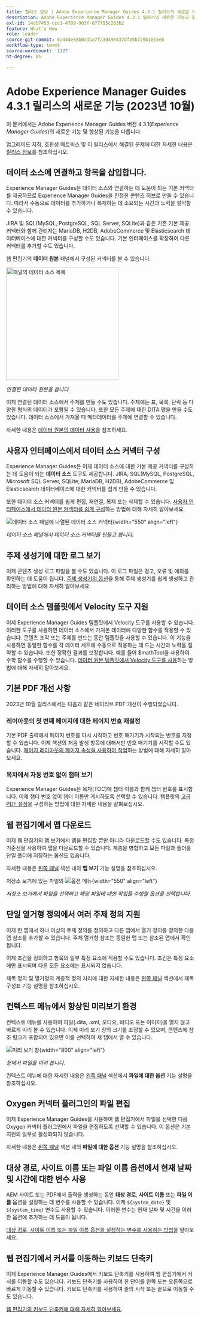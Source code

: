 ```yaml
---
title: 릴리스 정보 | Adobe Experience Manager Guides 4.3.1 릴리스의 새로운 기능
description: Adobe Experience Manager Guides 4.3.1 릴리스의 새로운 기능과 향상된 기능에 대해 알아봅니다
exl-id: 14db7453-ccc1-4709-903f-677f55c263b2
feature: What's New
role: Leader
source-git-commit: 5a444e88b0adba7fa3d498437df39b729b10b5eb
workflow-type: tm+mt
source-wordcount: '1127'
ht-degree: 0%

---
```


# Adobe Experience Manager Guides 4.3.1 릴리스의 새로운 기능 (2023년 10월)

이 문서에서는 Adobe Experience Manager Guides 버전 4.3.1(*Experience Manager Guides*)의 새로운 기능 및 향상된 기능을 다룹니다.

업그레이드 지침, 호환성 매트릭스 및 이 릴리스에서 해결된 문제에 대한 자세한 내용은 [릴리스 정보](./release-notes-4-3-1.md)를 참조하십시오.

## 데이터 소스에 연결하고 항목을 삽입합니다.

Experience Manager Guides은 데이터 소스와 연결하는 데 도움이 되는 기본 커넥터를 제공하므로 Experience Manager Guides을 진정한 콘텐츠 허브로 만들 수 있습니다. 따라서 수동으로 데이터를 추가하거나 복제하는 데 소요되는 시간과 노력을 절약할 수 있습니다.

JIRA 및 SQL(MySQL, PostgreSQL, SQL Server, SQLite)과 같은 기존 기본 제공 커넥터와 함께 관리자는 MariaDB, H2DB, AdobeCommerce 및 Elasticsearch 데이터베이스에 대한 커넥터를 구성할 수도 있습니다. 기본 인터페이스를 확장하여 다른 커넥터를 추가할 수도 있습니다.

웹 편집기의 **데이터 원본** 패널에서 구성된 커넥터를 볼 수 있습니다.

<img src="assets/data-sources.png" alt="패널의 데이터 소스 목록" width="300">

*연결된 데이터 원본을 봅니다.*

이제 연결된 데이터 소스에서 주제를 만들 수도 있습니다. 주제에는 표, 목록, 단락 등 다양한 형식의 데이터가 포함될 수 있습니다. 또한 모든 주제에 대한 DITA 맵을 만들 수도 있습니다. 데이터 소스에서 가져올 때 메타데이터를 주제에 연결할 수 있습니다.

자세한 내용은 [데이터 원본의 데이터 사용](../user-guide/web-editor-content-snippet.md)을 참조하세요.

## 사용자 인터페이스에서 데이터 소스 커넥터 구성

Experience Manager Guides은 이제 데이터 소스에 대한 기본 제공 커넥터를 구성하는 데 도움이 되는 **데이터 소스** 도구도 제공합니다. JIRA, SQL(MySQL, PostgreSQL, Microsoft SQL Server, SQLite, MariaDB, H2DB), AdobeCommerce 및 Elasticsearch 데이터베이스에 대한 커넥터를 쉽게 만들 수 있습니다.

또한 데이터 소스 커넥터를 쉽게 편집, 재연결, 복제 또는 삭제할 수 있습니다. [사용자 인터페이스에서 데이터 원본 커넥터를 쉽게 구성](../install-guide/conf-data-source-connector-tools.md)하는 방법에 대해 자세히 알아보세요.

![데이터 소스 패널에 나열된 데이터 소스 커넥터](assets/data-sources-create-window.png){width="550" align="left"}

*데이터 소스 패널에서 데이터 소스 커넥터를 만들고 봅니다.*

## 주제 생성기에 대한 로그 보기

이제 콘텐츠 생성 로그 파일을 볼 수도 있습니다. 이 로그 파일은 경고, 오류 및 예외를 확인하는 데 도움이 됩니다.  [주제 생성기의 옵션](../user-guide/web-editor-content-snippet.md#options-for-a-topic-generator)을 통해 주제 생성기를 쉽게 생성하고 관리하는 방법에 대해 자세히 알아보세요.

## 데이터 소스 템플릿에서 Velocity 도구 지원

이제 Experience Manager Guides 템플릿에서 Velocity 도구를 사용할 수 있습니다. 이러한 도구를 사용하면 데이터 소스에서 가져온 데이터에 다양한 함수를 적용할 수 있습니다. 콘텐츠 조각 또는 주제를 만드는 동안 템플릿을 사용할 수 있습니다. 이 기능을 사용하면 동일한 함수를 각 데이터 세트에 수동으로 적용하는 데 드는 시간과 노력을 절약할 수 있습니다.  또한 정확한 결과를 보장합니다.
예를 들어 $mathTool을 사용하여 수학 함수를 수행할 수 있습니다.
[데이터 원본 템플릿에서 Velocity 도구를 사용](../user-guide/web-editor-content-snippet.md#use-velocity-tools)하는 방법에 대해 자세히 알아보세요.


## 기본 PDF 개선 사항

2023년 10월 릴리스에서는 다음과 같은 네이티브 PDF 개선이 수행되었습니다.

### 레이아웃의 첫 번째 페이지에 대한 페이지 번호 재설정

기본 PDF 출력에서 페이지 번호를 다시 시작하고 번호 매기기가 시작되는 번호를 지정할 수 있습니다. 이제 섹션의 처음 발생 항목에 대해서만 번호 매기기를 시작할 수도 있습니다.
[페이지 레이아웃의 페이지 속성을 사용하여 작업](../native-pdf/design-page-layout.md#page-props-page-layout)하는 방법에 대해 자세히 알아보세요.


### 목차에서 자동 번호 없이 챕터 보기

Experience Manager Guides은 목차(TOC)에 챕터 이름과 함께 챕터 번호를 표시합니다. 이제 챕터 번호 없이 챕터 이름만 게시하도록 선택할 수 있습니다. 템플릿의 [고급 PDF 설정](../native-pdf/components-pdf-template.md#advanced-pdf-settings)을 구성하는 방법에 대한 자세한 내용을 살펴보십시오.

## 웹 편집기에서 맵 다운로드

이제 웹 편집기의 맵 보기에서 맵을 편집할 뿐만 아니라 다운로드할 수도 있습니다. 특정 기준선을 사용하여 맵을 다운로드할 수 있습니다. 계층을 병합하고 모든 파일과 폴더를 단일 폴더에 저장하는 옵션도 있습니다.

자세한 내용은 [왼쪽 패널](../user-guide/web-editor-features.md#id2051EA0M0HS) 섹션 내의 **맵 보기** 기능 설명을 참조하십시오.

저장소 보기에 있는 파일의 ![옵션 메뉴](assets/options-menu-repo-view-file-level-2310.png){width="550" align="left"}

*저장소 보기에서 파일을 선택하고 해당 파일에 대한 작업을 수행할 옵션을 선택합니다.*


## 단일 열거형 정의에서 여러 주제 정의 지원

이제 한 맵에서 하나 이상의 주제 정의를 정의하고 다른 맵에서 열거 정의를 정의한 다음 맵 참조를 추가할 수 있습니다. 주체 열거형 참조는 동일한 맵 또는 참조된 맵에서 확인됩니다.

이제 조건을 정의하고 항목의 일부 특정 요소에 적용할 수도 있습니다.  조건은 특정 요소에만 표시되며 다른 모든 요소에는 표시되지 않습니다.

제목 정의 및 열거형의 계층적 정의 처리에 대한 자세한 내용은 [왼쪽 패널](../user-guide/web-editor-features.md#id2051EA0M0HS) 섹션에서 제목 구성표 기능 설명을 참조하십시오.




## 컨텍스트 메뉴에서 향상된 미리보기 환경

컨텍스트 메뉴를 사용하여 파일(.dita, .xml, 오디오, 비디오 또는 이미지)을 열지 않고 빠르게 미리 볼 수 있습니다. 이제 미리 보기 창의 크기를 조정할 수 있으며, 콘텐츠에 참조 링크가 포함되어 있으면 이를 선택하여 새 탭에서 열 수 있습니다.

![미리 보기 창 ](assets/quick-preview_cs.png){width="800" align="left"}

*창에서 파일을 미리 봅니다.*

컨텍스트 메뉴에 대한 자세한 내용은 [왼쪽 패널](../user-guide/web-editor-features.md#id2051EA0M0HS) 섹션에서 **파일에 대한 옵션** 기능 설명을 참조하십시오.

## Oxygen 커넥터 플러그인의 파일 편집

이제 Experience Manager Guides을 사용하여 웹 편집기에서 파일을 선택한 다음 Oxygen 커넥터 플러그인에서 파일을 편집하도록 선택할 수 있습니다. 이 옵션은 기본 지원의 일부로 활성화되지 않습니다.

자세한 내용은 [왼쪽 패널](../user-guide/web-editor-features.md#id2051EA0M0HS) 섹션 내의 **파일에 대한 옵션** 기능 설명을 참조하십시오.

## 대상 경로, 사이트 이름 또는 파일 이름 옵션에서 현재 날짜 및 시간에 대한 변수 사용

AEM 사이트 또는 PDF에서 출력을 생성하는 동안 **대상 경로**, **사이트 이름** 또는 **파일 이름** 옵션을 설정하는 데 변수를 사용할 수 있습니다. 이제 `${system_date}` 및 `${system_time}` 변수도 사용할 수 있습니다. 이러한 변수는 현재 날짜 및 시간을 이러한 옵션에 추가하는 데 도움이 됩니다.

[대상 경로, 사이트 이름 또는 파일 이름 옵션을 설정하는 변수를 사용하는 방법](../user-guide/generate-output-use-variables.md)을 알아보세요.


## 웹 편집기에서 커서를 이동하는 키보드 단축키

이제 Experience Manager Guides에서 키보드 단축키를 사용하여 웹 편집기에서 커서를 이동할 수도 있습니다. 키보드 단축키를 사용하여 한 단어를 왼쪽 또는 오른쪽으로 빠르게 이동할 수 있습니다. 키보드 단축키를 사용하여 줄의 시작 또는 끝으로 이동할 수도 있습니다.

[웹 편집기의 키보드 단축키에 대해 자세히 알아보세요](../user-guide/web-editor-keyboard-shortcuts.md).
